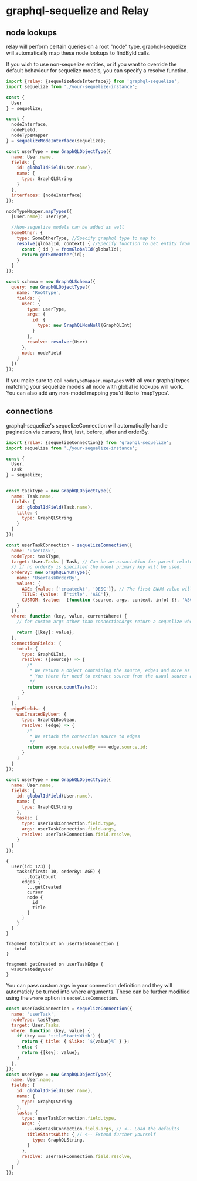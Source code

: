 # graphql-sequelize and Relay

## node lookups

relay will perform certain queries on a root "node" type.
graphql-sequelize will automatically map these node lookups to findById calls.

If you wish to use non-sequelize entities, or if you want to override the default
behaviour for sequelize models, you can specify a resolve function.

```js
import {relay: {sequelizeNodeInterface}} from 'graphql-sequelize';
import sequelize from './your-sequelize-instance';

const {
  User
} = sequelize;

const {
  nodeInterface,
  nodeField,
  nodeTypeMapper
} = sequelizeNodeInterface(sequelize);

const userType = new GraphQLObjectType({
  name: User.name,
  fields: {
    id: globalIdField(User.name),
    name: {
      type: GraphQLString
    }
  },
  interfaces: [nodeInterface]
});

nodeTypeMapper.mapTypes({
  [User.name]: userType,

  //Non-sequelize models can be added as well
  SomeOther: {
    type: SomeOtherType, //Specify graphql type to map to
    resolve(globalId, context) { //Specify function to get entity from id
      const { id } = fromGlobalId(globalId);
      return getSomeOther(id);
    }
  }
});

const schema = new GraphQLSchema({
  query: new GraphQLObjectType({
    name: 'RootType',
    fields: {
      user: {
        type: userType,
        args: {
          id: {
            type: new GraphQLNonNull(GraphQLInt)
          }
        },
        resolve: resolver(User)
      },
      node: nodeField
    }
  })
});
```

If you make sure to call `nodeTypeMapper.mapTypes` with all your graphql types matching your sequelize models all node with global id lookups will work.
You can also add any non-model mapping you'd like to `mapTypes'.

## connections

graphql-sequelize's sequelizeConnection will automatically handle pagination via cursors, first, last, before, after and orderBy.

```js
import {relay: {sequelizeConnection}} from 'graphql-sequelize';
import sequelize from './your-sequelize-instance';

const {
  User,
  Task
} = sequelize;


const taskType = new GraphQLObjectType({
  name: Task.name,
  fields: {
    id: globalIdField(Task.name),
    title: {
      type: GraphQLString
    }
  }
});

const userTaskConnection = sequelizeConnection({
  name: 'userTask',
  nodeType: taskType,
  target: User.Tasks | Task, // Can be an association for parent related connections or a model for "anonymous" connections
  // if no orderBy is specified the model primary key will be used.
  orderBy: new GraphQLEnumType({
    name: 'UserTaskOrderBy',
    values: {
      AGE: {value: ['createdAt', 'DESC']}, // The first ENUM value will be the default order. The direction will be used for `first`, will automatically be inversed for `last` lookups.
      TITLE: {value:  ['title', 'ASC']},
      CUSTOM: {value:  [function (source, args, context, info) {}, 'ASC']} // build and return custom order for sequelize orderBy option
    }
  }),
  where: function (key, value, currentWhere) {
    // for custom args other than connectionArgs return a sequelize where parameter

    return {[key]: value};
  },
  connectionFields: {
    total: {
      type: GraphQLInt,
      resolve: ({source}) => {
        /*
         * We return a object containing the source, edges and more as the connection result
         * You there for need to extract source from the usual source argument
         */
        return source.countTasks();
      }
    }
  },
  edgeFields: {
    wasCreatedByUser: {
      type: GraphQLBoolean,
      resolve: (edge) => {
        /*
         * We attach the connection source to edges
         */
        return edge.node.createdBy === edge.source.id;
      }
    }
  }
});

const userType = new GraphQLObjectType({
  name: User.name,
  fields: {
    id: globalIdField(User.name),
    name: {
      type: GraphQLString
    },
    tasks: {
      type: userTaskConnection.field.type,
      args: userTaskConnection.field.args,
      resolve: userTaskConnection.field.resolve,
    }
  }
});
```
```
{
  user(id: 123) {
    tasks(first: 10, orderBy: AGE) {
      ...totalCount
      edges {
        ...getCreated
        cursor
        node {
          id
          title
        }
      }
    }
  }
}

fragment totalCount on userTaskConnection {
   total
}

fragment getCreated on userTaskEdge {
  wasCreatedByUser
}
```

You can pass custom args in your connection definition and they will
automaticly be turned into where arguments. These can be further modified
using the `where` option in `sequelizeConnection`.

```js
const userTaskConnection = sequelizeConnection({
  name: 'userTask',
  nodeType: taskType,
  target: User.Tasks,
  where: function (key, value) {
    if (key === 'titleStartsWith') {
      return { title: { $like: `${value}%` } };
    } else {
      return {[key]: value};
    }
  },
});
const userType = new GraphQLObjectType({
  name: User.name,
  fields: {
    id: globalIdField(User.name),
    name: {
      type: GraphQLString
    },
    tasks: {
      type: userTaskConnection.field.type,
      args: {
        ...userTaskConnection.field.args, // <-- Load the defaults
        titleStartsWith: { // <-- Extend further yourself
          type: GraphQLString,
        }
      },
      resolve: userTaskConnection.field.resolve,
    }
  }
});
